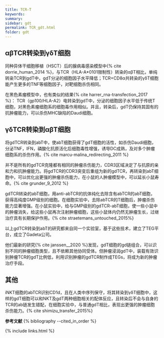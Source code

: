 ```yaml
---
title: TCR-T
keywords: 
summary: 
sidebar: gdt
permalink: TCR_gdt.html
folder: gdt
---
```


## αβTCR转染到γδT细胞

同种异体干细胞移植（HSCT）后的腺病毒感染模型中{% cite dorrie_human_2014 %}，与TCR（HLA-A*0101限制性）转染的αβT相比，单纯转染TCR到gdT中，gdT分泌的细胞因子水平降低；TCR+CD8α共转染的γδT细胞能产生更多的TNF等细胞因子，对靶细胞杀伤相同。

在黑色素瘤模型中，也有类似的结果{% cite harrer_rna-transfection_2017 %}： TCR（gp100/HLA-A2）电转染到gdT中，分泌的细胞因子水平低于传统T细胞，对黑色素瘤细胞系的细胞毒作用相似。并且，转染后，gdT仍保持其固有的抗肿瘤能力，可以杀伤MHC缺陷的Daudi细胞。

## γδTCR转染到αβT细胞

将gdTCR转染到abT中，使abT细胞获得了gdT细胞的活性，如杀伤Daudi细胞，分泌TNF，IFN，磷酸化抗原活化后细胞毒性增强，诱导DC成熟，及对多个肿瘤细胞系的杀伤作用。{% cite marcu-malina_redirecting_2011 %}

并不是所有的gdTCR克隆都有相同的肿瘤杀伤能力，CDR3区域决定了与抗原的亲和力和抗肿瘤能力。将gdTCR的CDR3突变后重组为新的gdTCR，再转染到abT细胞中，可以优化出更强的肿瘤杀伤能力，在小鼠的人肿瘤模型中，可以延长小鼠寿命。{% cite grunder_9_2012 %}

gdTCR转染的abT细胞，用anti-abTCR的抗体纯化去除含有abTCR的abT细胞，获得高纯度GMP级别的细胞。在细胞实验中，去除abTCR的T细胞后，肿瘤杀伤能力显著增强。在小鼠实验中，给与GMP级别的gdTCR-abT细胞，使一些小鼠中的肿瘤消失，给这些小鼠再次注射肿瘤细胞，这些小鼠体内仍然无肿瘤生长，过继治疗具有长期保护作用。{% cite straetemans_untouched_2015%}

以上gdTCR转染到abT的研究都来自同一个实验室，基于这些技术，建立了TEG平台，成立了Gadeta公司。

他们最新的研究{% cite janssen__2020 %}发现，gdT细胞的gd链组合，可以识别不同的肿瘤细胞类型，且不依赖其他协同受体。但肿瘤浸润gdT中，装载有效识别肿瘤TCR的gdT比例低，利用识别肿瘤的gdTCR制作成TEGs，将成为新的肿瘤治疗手段。


## 其他

iNKT细胞的abTCR识别CD1d，且在人类中序列保守，将其转染到γδT细胞中，这样的gdT细胞可以和NKT及gdT两种细胞相关的配体反应，且转染后不会与自身的TCR的ab链发生错配，在细胞实验中，与普通gdT相比，表现出更强的肿瘤细胞杀伤能力。{% cite shimizu_transfer_2015%}



**参考文献**
{% bibliography --cited_in_order %}

{% include links.html %}

